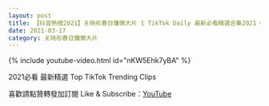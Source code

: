 ```yaml
---
layout: post
title: 【抖音熱搜2021】关晓彤春日慵懒大片 1 TikTok Daily 最新必看精選合集2021 03 17
date: 2021-03-17
category: 关晓彤春日慵懒大片
---
```


{% include youtube-video.html id="nKW5Ehk7yBA" %}

2021必看 最新精選 Top TikTok Trending Clips

喜歡請點贊轉發加訂閱 Like & Subscribe：[YouTube](https://www.youtube.com/channel/UCAoR7VcanIPd04uEq_GIylA/videos)

